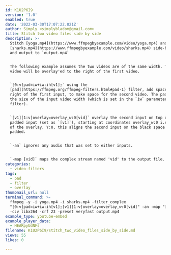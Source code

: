 ```yaml
---
id: K1U2P6I9
version: '1.0'
enabled: true
date: '2022-03-30T17:07:22.021Z'
author: Simply <simplybladom@gmail.com>
title: Stitch two video files side by side
description: >-
  Stitch [yoga.mp4](https://www.ffmpegbyexample.com/video/yoga.mp4) and
  [sharks.mp4](https://www.ffmpegbyexample.com/video/sharks.mp4) side-by-side
  and output to `output.mp4`


  The following example assumes the two videos are of the same width. The 2nd
  video will be overlay'ed to the right of the first video.


  `[0:v]pad=iw+iw:ih[v1];` using the
  [pad](https://ffmpeg.org/ffmpeg-filters.html#pad-1) filter, add space to the
  right of the first input, to make space for the second video. The pad size is
  the size of the input video width (which is set in the `iw` parameter to the
  filter).


  `[v1][1:v]overlay=overlay_w:0[vid]` overlay the second input on top of the
  padded input (set as `[v1]`), starting at coordinates overlay_w:0 i.e.: X:size
  of the overlay, Y:0, this aligns the second input on the black space we just
  padded.


  `-an` ignores any audio that was set to either inputs.


  `-map [vid]` maps the complex stream named 'vid' to the output file.
categories:
  - video-filters
tags:
  - pad
  - filter
  - overlay
thumbnail_url: null
terminal_command: >-
  ffmpeg -y -i yoga.mp4 -i sharks.mp4 -filter_complex
  "[0:v]pad=iw+iw:ih[v1];[v1][1:v]overlay=overlay_w:0[vid]" -an -map "[vid]"
  -c:v libx264 -crf 23 -preset veryfast output.mp4
example_type: youtube-embed
example_player_data:
  - HEARpyUdNFs
filename: K1U2P6I9/stitch_two_video_files_side_by_side.md
views: 55
likes: 0

---
```

